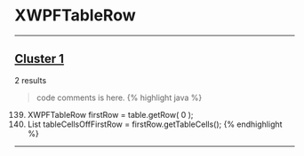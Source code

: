 # XWPFTableRow

***

## [Cluster 1](./1)
2 results
> code comments is here.
{% highlight java %}
139. XWPFTableRow firstRow = table.getRow( 0 );
140. List<XWPFTableCell> tableCellsOffFirstRow = firstRow.getTableCells();
{% endhighlight %}

***


